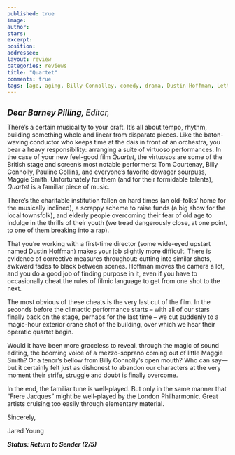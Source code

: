```yaml
---
published: true
image:
author: 
stars: 
excerpt: 
position: 
addressee: 
layout: review
categories: reviews
title: "Quartet"
comments: true
tags: [age, aging, Billy Connolley, comedy, drama, Dustin Hoffman, Letters, Maggie Smith, old, Quartet, singing]
---
```

<div><p><span class="full-image-block ssNonEditable"><span><a href="/letters/2013/1/17/quartet.html"><img src="http://static.squarespace.com/static/5005f6bcc4aa41161b33e89e/5329cf1fe4b07c068ebf74de/5329cf1fe4b07c068ebf7792/1358452313033/Quartet.jpg" alt="" /></a></span></span></p>
<p><strong><em><span style="font-size:130%;">Dear Barney Pilling, </span></em></strong><em><span style="font-size:130%;">Editor,</span></em><strong> </strong></p>
<p>There&rsquo;s a certain musicality to your craft. It&rsquo;s all about tempo, rhythm, building something whole and linear from disparate pieces. Like the baton-waving conductor who keeps time at the dais in front of an orchestra, you bear a heavy responsibility: arranging a suite of virtuoso performances. In the case of your new feel-good film <em>Quartet</em>, the virtuosos are some of the British stage and screen&rsquo;s most notable performers: Tom Courtenay, Billy Connolly, Pauline Collins, and everyone&rsquo;s favorite dowager sourpuss, Maggie Smith. Unfortunately for them (and for their formidable talents), <em>Quartet</em> is a familiar piece of music.</p>
<p>There&rsquo;s the charitable institution fallen on hard times (an old-folks&rsquo; home for the musically inclined), a scrappy scheme to raise funds (a big show for the local townsfolk), and elderly people overcoming their fear of old age to indulge in the thrills of their youth (we tread dangerously close, at one point, to one of them breaking into a rap).</p>
<p>That you&rsquo;re working with a first-time director (some wide-eyed upstart named Dustin Hoffman) makes your job slightly more difficult. There is evidence of corrective measures throughout: cutting into similar shots, awkward fades to black between scenes. Hoffman moves the camera a lot, and you do a good job of finding purpose in it, even if you have to occasionally cheat the rules of filmic language to get from one shot to the next.</p>
<p>The most obvious of these cheats is the very last cut of the film. In the seconds before the climactic performance starts &ndash; with all of our stars finally back on the stage, perhaps for the last time &ndash; we cut suddenly to a magic-hour exterior crane shot of the building, over which we hear their operatic quartet begin.</p>
<p>Would it have been more graceless to reveal, through the magic of sound editing, the booming voice of a mezzo-soprano coming out of little Maggie Smith? Or a tenor&rsquo;s bellow from Billy Connolly&rsquo;s open mouth? Who can say&mdash;but it certainly felt just as dishonest to abandon our characters at the very moment their strife, struggle and doubt is finally overcome.</p>
<p>In the end, the familiar tune is well-played. But only in the same manner that &ldquo;Frere Jacques&rdquo; might be well-played by the London Philharmonic. Great artists cruising too easily through elementary material.</p>
<p>Sincerely,</p>
<p>Jared Young</p>
<p><strong><em>Status: Return to Sender (2/5)</em></strong></p></div>
